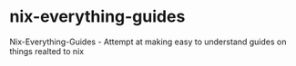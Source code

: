 # nix-everything-guides
Nix-Everything-Guides - Attempt at making easy to understand guides on things realted to nix
